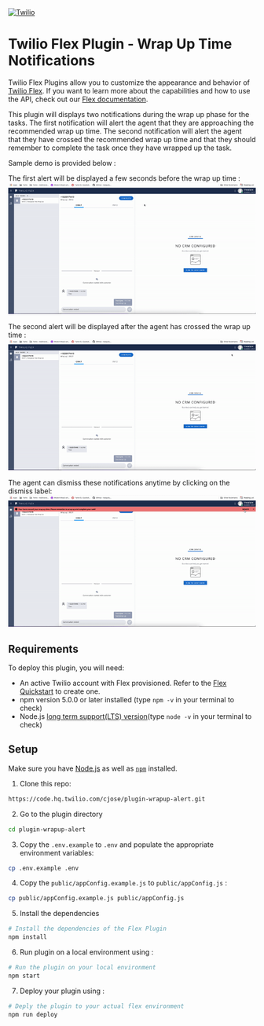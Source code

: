 <a href="https://www.twilio.com">
<img src="https://static0.twilio.com/marketing/bundles/marketing/img/logos/wordmark-red.svg" alt="Twilio" width="250" />
</a>

# Twilio Flex Plugin - Wrap Up Time Notifications

Twilio Flex Plugins allow you to customize the appearance and behavior of [Twilio Flex](https://www.twilio.com/flex). If you want to learn more about the capabilities and how to use the API, check out our [Flex documentation](https://www.twilio.com/docs/flex).

This plugin will displays two notifications during the wrap up phase for the tasks. The first notification will alert the agent that they are approaching the recommended wrap up time. The second notification will alert the agent that they have crossed the recommended wrap up time and that they should remember to complete the task once they have wrapped up the task.


Sample demo is provided below :

The first alert will be displayed a few seconds before the wrap up time :
![Plugin Demo](./resources/first_alert.gif)

The second alert will be displayed after the agent has crossed the wrap up time :
![Plugin Demo](./resources/second_alert.gif)

The agent can dismiss these notifications anytime by clicking on the dismiss label:
![Plugin Demo](./resources/dismiss_alert.gif)


## Requirements

To deploy this plugin, you will need:

- An active Twilio account with Flex provisioned. Refer to the [Flex Quickstart](https://www.twilio.com/docs/flex/quickstart/flex-basics#sign-up-for-or-sign-in-to-twilio-and-create-a-new-flex-project") to create one.
- npm version 5.0.0 or later installed (type `npm -v` in your terminal to check)
- Node.js [long term support(LTS) version](https://nodejs.org/en/about/releases/)(type `node -v` in your terminal to check)



## Setup

Make sure you have [Node.js](https://nodejs.org) as well as [`npm`](https://npmjs.com) installed.

1. Clone this repo:

  ```bash
  https://code.hq.twilio.com/cjose/plugin-wrapup-alert.git
  ```

2. Go to the plugin directory

  ```bash
  cd plugin-wrapup-alert
  ```

3. Copy the `.env.example` to `.env` and populate the appropriate environment variables:

  ```bash
  cp .env.example .env
  ```

4. Copy the `public/appConfig.example.js` to `public/appConfig.js` :

  ```bash
  cp public/appConfig.example.js public/appConfig.js
  ```

5. Install the dependencies

  ```bash
  # Install the dependencies of the Flex Plugin
  npm install
  ```

6. Run plugin on a local environment using :

  ```bash
  # Run the plugin on your local environment
  npm start
  ```

7. Deploy your plugin using :

  ```bash
  # Deply the plugin to your actual flex environment
  npm run deploy
  ```
